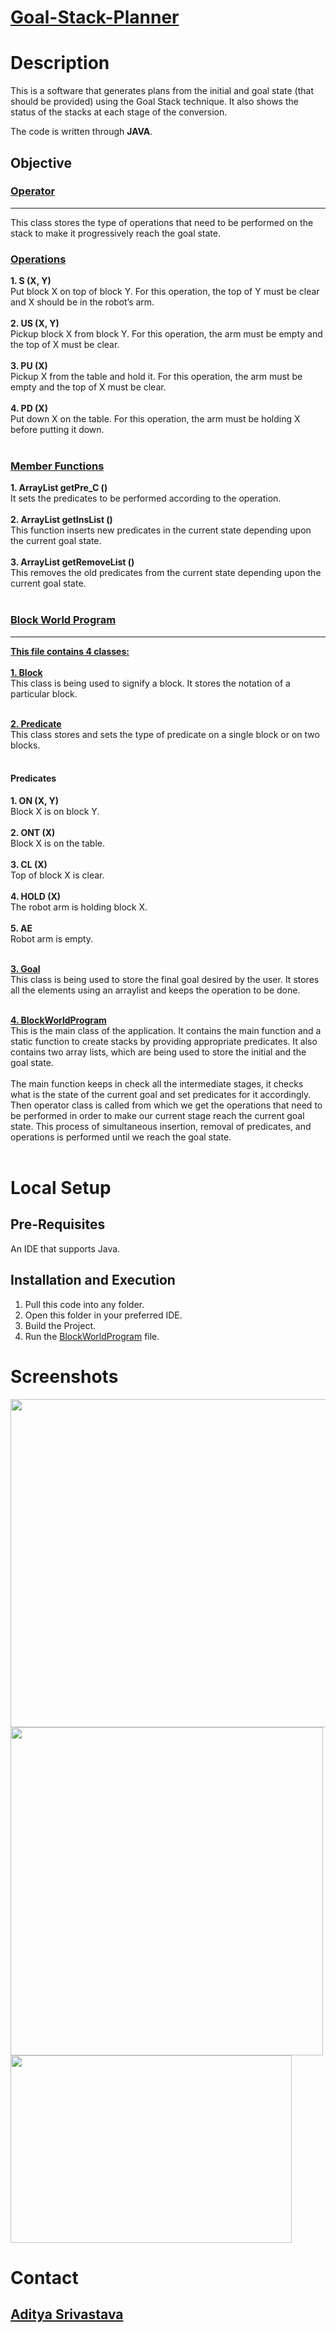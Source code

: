 # <ins>**Goal-Stack-Planner**</ins>
# Description
This is a software that generates plans from the initial and goal state (that should be provided) using the Goal Stack technique. It also shows the status of the stacks at each stage of the conversion. 

The code is written through **JAVA**.

## Objective

### [Operator](https://github.com/blank0826/Goal-Stack-Planner/blob/master/Operator.java)
----
This class stores the type of operations that need to be performed on the stack to make it progressively reach the goal state.<br/>
### **<ins>Operations</ins>**
 **1. S (X, Y)<br/>**
  Put block X on top of block Y. For this operation, the top of Y must be clear and X should be in the robot’s arm. <br/><br/>
  **2. US (X, Y) <br/>**
  Pickup block X from block Y. For this operation, the arm must be empty and the top of X must be clear.<br/><br/>
  **3. PU (X) <br/>**
  Pickup X from the table and hold it. For this operation, the arm must be empty and the top of X must be clear.<br/><br/>
  **4. PD (X) <br/>**
  Put down X on the table. For this operation, the arm must be holding X before putting it down. <br/><br/>

### **<ins>Member Functions</ins>**
  **1. ArrayList<Predicate> getPre_C ()**<br/>
  It sets the predicates to be performed according to the operation.<br/><br/>
  **2.  ArrayList<Predicate> getInsList ()**<br/>
  This function inserts new predicates in the current state depending upon the current goal state.<br/><br/>
  **3.  ArrayList<Predicate> getRemoveList ()**<br/>
  This removes the old predicates from the current state depending upon the current goal state.<br/><br/>


### [Block World Program](https://github.com/blank0826/Goal-Stack-Planner/blob/master/BlockWorldProgram.java)
----
  **<ins>This file contains 4 classes:</ins>** <br /><br />
  **<ins>1. Block**</ins><br/>
  This class is being used to signify a block. It stores the notation of a particular block.<br/><br/>
  
  **<ins>2. Predicate**</ins><br/>
  This class stores and sets the type of predicate on a single block or on two blocks.<br/><br/>
  
  #### **Predicates**<br/>
   **1.	ON (X, Y)**<br/>
    Block X is on block Y.<br/><br/>
   **2.	ONT (X)**<br/>
    Block X is on the table.<br/><br/>
   **3.	CL (X)**<br/>
    Top of block X is clear.<br/><br/>
   **4.	HOLD (X)**<br/>
    The robot arm is holding block X.<br/><br/>
   **5.	AE**<br/>
    Robot arm is empty.<br/><br/>

  
  **<ins>3. Goal**</ins><br/>
  This class is being used to store the final goal desired by the user. It stores all the elements using an arraylist and keeps the operation to be done.<br/><br/>
  
  **<ins>4. BlockWorldProgram**</ins><br/>
  This is the main class of the application. It contains the main function and a static function to create stacks by providing appropriate predicates. It also contains two array   lists, which are being used to store the initial and the goal state. <br/><br/>
  The main function keeps in check all the intermediate stages, it checks what is the state of the current goal and set predicates for it accordingly. Then operator class is       called from which we get the operations that need to be performed in order to make our current stage reach the current goal state. This process of simultaneous insertion,       removal of predicates, and operations is performed until we reach the goal state.<br/><br/>

# Local Setup

## Pre-Requisites
An IDE that supports Java.
## Installation and Execution
1. Pull this code into any folder.<br />
2. Open this folder in your preferred IDE.<br />
3. Build the Project.<br />
4. Run the [BlockWorldProgram](https://github.com/blank0826/Goal-Stack-Planner/blob/master/BlockWorldProgram.java) file.<br />

# Screenshots
<img src="https://user-images.githubusercontent.com/33955028/141425506-8601c350-959c-4e2f-8e59-efdac7d18b87.png" width="600" height="525">
<img src="https://user-images.githubusercontent.com/33955028/141425549-3ab7c648-cf70-43b5-be1e-e1533cffff84.png" width="500" height="525">
<img src="https://user-images.githubusercontent.com/33955028/141425600-a3cbab38-f1c5-4f2e-b890-e3838464e2c8.png" width="450" height="300">


# Contact
## [Aditya Srivastava](mailto:aditya26052002@gmail.com?subject=GitHub)
